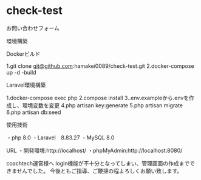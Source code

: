 # check-test

お問い合わせフォーム

環境構築

Dockerビルド

1.git clone git@github.com:hamakei0089/check-test.git
2.docker-compose up -d -build

Laravel環境構築

1.docker-compose exec php
2.compose install
3..env.exampleから.envを作成し、環境変数を変更
4.php artisan key:generate
5.php artisan migrate
6.php artisan db:seed

使用技術

・php 8.0
・Laravel　8.83.27
・MySQL 8.0

URL
・開発環境:http://localhost/
・phpMyAdmin:http://localhost:8080/

coachtech運営様へ
login機能が不十分となってしまい、管理画面の作成までできませんでした。
今後ともご指導、ご鞭撻の程よろしくお願い致します。
